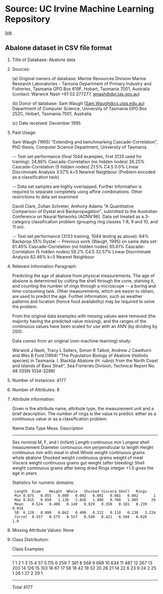 # Source: UC Irvine Machine Learning Repository
[link](https://archive.ics.uci.edu/ml/datasets/Abalone)

## Abalone dataset in CSV file format

1. Title of Database: Abalone data

2. Sources:

   (a) Original owners of database:
	Marine Resources Division
	Marine Research Laboratories - Taroona
	Department of Primary Industry and Fisheries, Tasmania
	GPO Box 619F, Hobart, Tasmania 7001, Australia
	(contact: Warwick Nash +61 02 277277, wnash@dpi.tas.gov.au)

   (b) Donor of database:
	Sam Waugh (Sam.Waugh@cs.utas.edu.au)
	Department of Computer Science, University of Tasmania
	GPO Box 252C, Hobart, Tasmania 7001, Australia

   (c) Date received: December 1995


3. Past Usage:

   Sam Waugh (1995) "Extending and benchmarking Cascade-Correlation", PhD
   thesis, Computer Science Department, University of Tasmania.

   -- Test set performance (final 1044 examples, first 3133 used for training):
	24.86% Cascade-Correlation (no hidden nodes)
	26.25% Cascade-Correlation (5 hidden nodes)
	21.5%  C4.5
	 0.0%  Linear Discriminate Analysis
	 3.57% k=5 Nearest Neighbour
      (Problem encoded as a classification task)

   -- Data set samples are highly overlapped.  Further information is required
	to separate completely using affine combinations.  Other restrictions
	to data set examined.

   David Clark, Zoltan Schreter, Anthony Adams "A Quantitative Comparison of
   Dystal and Backpropagation", submitted to the Australian Conference on
   Neural Networks (ACNN'96). Data set treated as a 3-category classification
   problem (grouping ring classes 1-8, 9 and 10, and 11 on).

   -- Test set performance (3133 training, 1044 testing as above):
		64%    Backprop
		55%    Dystal
   -- Previous work (Waugh, 1995) on same data set:
		61.40% Cascade-Correlation (no hidden nodes)
		65.61% Cascade-Correlation (5 hidden nodes)
		59.2%  C4.5
		32.57% Linear Discriminate Analysis
		62.46% k=5 Nearest Neighbour


4. Relevant Information Paragraph:

   Predicting the age of abalone from physical measurements.  The age of
   abalone is determined by cutting the shell through the cone, staining it,
   and counting the number of rings through a microscope -- a boring and
   time-consuming task.  Other measurements, which are easier to obtain, are
   used to predict the age.  Further information, such as weather patterns
   and location (hence food availability) may be required to solve the problem.

   From the original data examples with missing values were removed (the
   majority having the predicted value missing), and the ranges of the
   continuous values have been scaled for use with an ANN (by dividing by 200).

   Data comes from an original (non-machine-learning) study:

	Warwick J Nash, Tracy L Sellers, Simon R Talbot, Andrew J Cawthorn and
	Wes B Ford (1994) "The Population Biology of Abalone (_Haliotis_
	species) in Tasmania. I. Blacklip Abalone (_H. rubra_) from the North
	Coast and Islands of Bass Strait", Sea Fisheries Division, Technical
	Report No. 48 (ISSN 1034-3288)


5. Number of Instances: 4177


6. Number of Attributes: 8


7. Attribute information:

   Given is the attribute name, attribute type, the measurement unit and a
   brief description.  The number of rings is the value to predict: either
   as a continuous value or as a classification problem.

	Name		Data Type	Meas.	Description
	----		---------	-----	-----------
	Sex		nominal			M, F, and I (infant)
	Length		continuous	mm	Longest shell measurement
	Diameter	continuous	mm	perpendicular to length
	Height		continuous	mm	with meat in shell
	Whole weight	continuous	grams	whole abalone
	Shucked weight	continuous	grams	weight of meat
	Viscera weight	continuous	grams	gut weight (after bleeding)
	Shell weight	continuous	grams	after being dried
	Rings		integer			+1.5 gives the age in years

   Statistics for numeric domains:

		Length	Diam	Height	Whole	Shucked	Viscera	Shell	Rings
		Min	0.075	0.055	0.000	0.002	0.001	0.001	0.002	    1
		Max	0.815	0.650	1.130	2.826	1.488	0.760	1.005	   29
		Mean	0.524	0.408	0.140	0.829	0.359	0.181	0.239	9.934
		SD	0.120	0.099	0.042	0.490	0.222	0.110	0.139	3.224
		Correl	0.557	0.575	0.557	0.540	0.421	0.504	0.628	  1.0


8. Missing Attribute Values: None


9. Class Distribution:

	Class	Examples
	-----	--------
	1			1
	2			1
	3			15
	4			57
	5			115
	6			259
	7			391
	8			568
	9			689
	10			634
	11			487
	12			267
	13			203
	14			126
	15			103
	16			67
	17			58
	18			42
	19			32
	20			26
	21			14
	22			6
	23			9
	24			2
	25			1
	26			1
	27			2
	29			1
	-----		----
	Total		4177